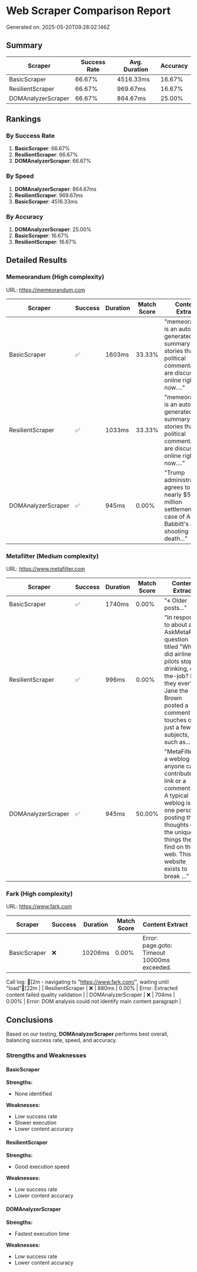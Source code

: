 # Web Scraper Comparison Report

Generated on: 2025-05-20T09:28:02.146Z

## Summary

| Scraper | Success Rate | Avg. Duration | Accuracy |
|---------|--------------|---------------|----------|
| BasicScraper | 66.67% | 4516.33ms | 16.67% |
| ResilientScraper | 66.67% | 969.67ms | 16.67% |
| DOMAnalyzerScraper | 66.67% | 864.67ms | 25.00% |

## Rankings

### By Success Rate

1. **BasicScraper**: 66.67%
2. **ResilientScraper**: 66.67%
3. **DOMAnalyzerScraper**: 66.67%

### By Speed

1. **DOMAnalyzerScraper**: 864.67ms
2. **ResilientScraper**: 969.67ms
3. **BasicScraper**: 4516.33ms

### By Accuracy

1. **DOMAnalyzerScraper**: 25.00%
2. **BasicScraper**: 16.67%
3. **ResilientScraper**: 16.67%

## Detailed Results

### Memeorandum (High complexity)

URL: https://memeorandum.com

| Scraper | Success | Duration | Match Score | Content Extract |
|---------|---------|----------|-------------|----------------|
| BasicScraper | ✅ | 1603ms | 33.33% | "memeorandum is an auto-generated summary of the stories that US political commentators are discussing online right now...." |
| ResilientScraper | ✅ | 1033ms | 33.33% | "memeorandum is an auto-generated summary of the stories that US political commentators are discussing online right now...." |
| DOMAnalyzerScraper | ✅ | 945ms | 0.00% | "Trump administration agrees to nearly $5 million settlement in case of Ashli Babbitt's Jan. 6 shooting death..." |

### Metafilter (Medium complexity)

URL: https://www.metafilter.com

| Scraper | Success | Duration | Match Score | Content Extract |
|---------|---------|----------|-------------|----------------|
| BasicScraper | ✅ | 1740ms | 0.00% | "« Older posts..." |
| ResilientScraper | ✅ | 996ms | 0.00% | "In response to about an AskMetaFilter question titled "When did airliner pilots stop drinking, on-the-job? Did they ever?", Jane the Brown posted a comment that touches on just a few subjects, such as..." |
| DOMAnalyzerScraper | ✅ | 945ms | 50.00% | "MetaFilter is a weblog that anyone can contribute a link or a comment to. A typical weblog is one person posting their thoughts on the unique things they find on the web. This website exists to break ..." |

### Fark (High complexity)

URL: https://www.fark.com

| Scraper | Success | Duration | Match Score | Content Extract |
|---------|---------|----------|-------------|----------------|
| BasicScraper | ❌ | 10206ms | 0.00% | Error: page.goto: Timeout 10000ms exceeded.
Call log:
[2m  - navigating to "https://www.fark.com/", waiting until "load"[22m
 |
| ResilientScraper | ❌ | 880ms | 0.00% | Error: Extracted content failed quality validation |
| DOMAnalyzerScraper | ❌ | 704ms | 0.00% | Error: DOM analysis could not identify main content paragraph |

## Conclusions

Based on our testing, **DOMAnalyzerScraper** performs best overall, balancing success rate, speed, and accuracy.

### Strengths and Weaknesses

#### BasicScraper

**Strengths:**

- None identified

**Weaknesses:**

- Low success rate
- Slower execution
- Lower content accuracy

#### ResilientScraper

**Strengths:**

- Good execution speed

**Weaknesses:**

- Low success rate
- Lower content accuracy

#### DOMAnalyzerScraper

**Strengths:**

- Fastest execution time

**Weaknesses:**

- Low success rate
- Lower content accuracy

